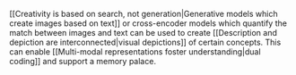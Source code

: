 ---
---

[[Creativity is based on search, not generation|Generative models which create images based on text]] or cross-encoder models which quantify the match between images and text can be used to create [[Description and depiction are interconnected|visual depictions]] of certain concepts. This can enable [[Multi-modal representations foster understanding|dual coding]] and support a memory palace.